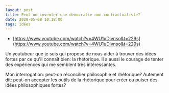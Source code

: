 ```yaml
---
layout: post
title: Peut-on inventer une démocratie non contractualiste?
date: 2020-05-08 10:18:00
tags: idées
---
```


- [https://www.youtube.com/watch?v=4WU1uDivnso&t=229s](https://www.youtube.com/watch?v=4WU1uDivnso&t=229s)

Un youtubeur que je suis qui propose de nous aider à trouver des idées fortes par ce qu'il connaît bien: la rhétorique. Il a aussi le courage de tenter des expériences qui me semblent très intéressantes.

Mon interrogation: peut-on réconcilier philosophie et rhétorique? Autement dit: peut-on accepter les outils de la rhétorique pour créer ou puiser des idées philosophiques fortes?
